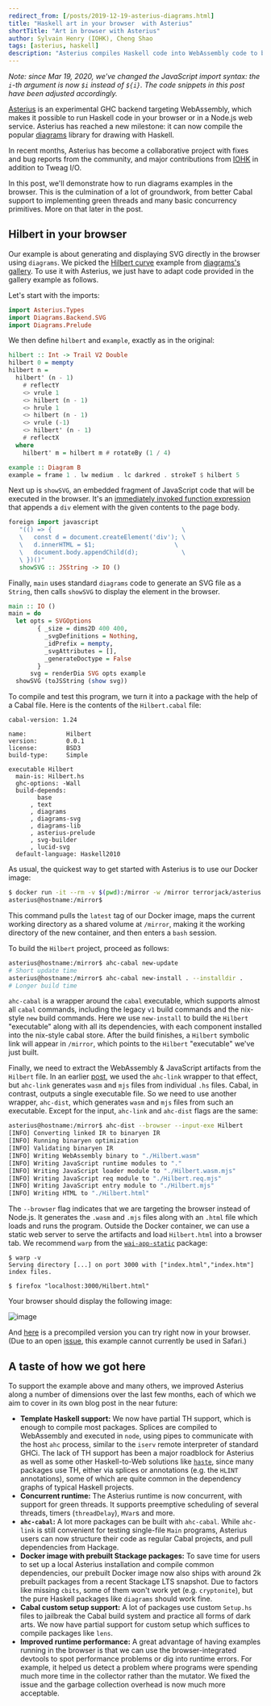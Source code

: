```yaml
---
redirect_from: [/posts/2019-12-19-asterius-diagrams.html]
title: "Haskell art in your browser  with Asterius"
shortTitle: "Art in browser with Asterius"
author: Sylvain Henry (IOHK), Cheng Shao
tags: [asterius, haskell]
description: "Asterius compiles Haskell code into WebAssembly code to be executed in a browser or in Node.js. It has reached a new milestone by being able to compile the diagrams library and its dependencies."
---
```


_Note: since Mar 19, 2020, we've changed the JavaScript import syntax: the
`i`-th argument is now `$i` instead of `${i}`. The code snippets in this post
have been adjusted accordingly._

[Asterius][asterius] is an experimental GHC backend targeting WebAssembly, which
makes it possible to run Haskell code in your browser or in a Node.js web
service. Asterius has reached a new milestone: it can now compile the popular
[diagrams][diagrams] library for drawing with Haskell.

In recent months, Asterius has become a collaborative project with fixes and bug
reports from the community, and major contributions from [IOHK][iohk] in
addition to Tweag I/O.

In this post, we'll demonstrate how to run diagrams examples in the
browser. This is the culmination of a lot of groundwork, from better
Cabal support to implementing green threads and many basic concurrency
primitives. More on that later in the post.

## Hilbert in your browser

Our example is about generating and displaying SVG directly in the browser using
`diagrams`. We picked the [Hilbert curve][hilbert] example from
[diagrams's gallery][gallery]. To use it with Asterius, we just have to adapt code provided
in the gallery example as follows.

Let's start with the imports:

```haskell
import Asterius.Types
import Diagrams.Backend.SVG
import Diagrams.Prelude
```

We then define `hilbert` and `example`, exactly as in the original:

```haskell
hilbert :: Int -> Trail V2 Double
hilbert 0 = mempty
hilbert n =
  hilbert' (n - 1)
    # reflectY
    <> vrule 1
    <> hilbert (n - 1)
    <> hrule 1
    <> hilbert (n - 1)
    <> vrule (-1)
    <> hilbert' (n - 1)
    # reflectX
  where
    hilbert' m = hilbert m # rotateBy (1 / 4)

example :: Diagram B
example = frame 1 . lw medium . lc darkred . strokeT $ hilbert 5
```

Next up is `showSVG`, an embedded fragment of JavaScript code that will be
executed in the browser. It's an [immediately invoked function expression](https://en.wikipedia.org/wiki/Immediately_invoked_function_expression)
that appends a `div` element with the given contents to the page body.

```haskell
foreign import javascript
   "(() => {                                    \
   \   const d = document.createElement('div'); \
   \   d.innerHTML = $1;                      \
   \   document.body.appendChild(d);            \
   \ })()"
   showSVG :: JSString -> IO ()
```

Finally, `main` uses standard `diagrams` code to generate an SVG file as a
`String`, then calls `showSVG` to display the element in the browser.

```haskell
main :: IO ()
main = do
  let opts = SVGOptions
        { _size = dims2D 400 400,
          _svgDefinitions = Nothing,
          _idPrefix = mempty,
          _svgAttributes = [],
          _generateDoctype = False
        }
      svg = renderDia SVG opts example
  showSVG (toJSString (show svg))
```

To compile and test this program, we turn it into a package with the help of a
Cabal file. Here is the contents of the `Hilbert.cabal` file:

```
cabal-version: 1.24

name:           Hilbert
version:        0.0.1
license:        BSD3
build-type:     Simple

executable Hilbert
  main-is: Hilbert.hs
  ghc-options: -Wall
  build-depends:
        base
      , text
      , diagrams
      , diagrams-svg
      , diagrams-lib
      , asterius-prelude
      , svg-builder
      , lucid-svg
  default-language: Haskell2010
```

As usual, the quickest way to get started with Asterius is to use our Docker
image:

```bash
$ docker run -it --rm -v $(pwd):/mirror -w /mirror terrorjack/asterius
asterius@hostname:/mirror$
```

This command pulls the `latest` tag of our Docker image, maps the current
working directory as a shared volume at `/mirror`, making it the working
directory of the new container, and then enters a `bash` session.

To build the `Hilbert` project, proceed as follows:

```bash
asterius@hostname:/mirror$ ahc-cabal new-update
# Short update time
asterius@hostname:/mirror$ ahc-cabal new-install . --installdir .
# Longer build time
```

`ahc-cabal` is a wrapper around the `cabal` executable, which supports almost
all `cabal` commands, including the legacy `v1` build commands and the nix-style
`new` build commands. Here we use `new-install` to build the `Hilbert`
"executable" along with all its dependencies, with each component installed into
the nix-style cabal store. After the build finishes, a `Hilbert` symbolic link
will appear in `/mirror`, which points to the `Hilbert` "executable" we've just
built.

Finally, we need to extract the WebAssembly & JavaScript artifacts
from the `Hilbert` file. In an earlier [post][todomvc], we used the
`ahc-link` wrapper to that effect, but `ahc-link` generates `wasm` and
`mjs` files from individual `.hs` files. Cabal, in contrast, outputs a
single executable file. So we need to use another wrapper, `ahc-dist`,
which generates `wasm` and `mjs` files from such an executable. Except
for the input, `ahc-link` and `ahc-dist` flags are the same:

```bash
asterius@hostname:/mirror$ ahc-dist --browser --input-exe Hilbert
[INFO] Converting linked IR to binaryen IR
[INFO] Running binaryen optimization
[INFO] Validating binaryen IR
[INFO] Writing WebAssembly binary to "./Hilbert.wasm"
[INFO] Writing JavaScript runtime modules to "."
[INFO] Writing JavaScript loader module to "./Hilbert.wasm.mjs"
[INFO] Writing JavaScript req module to "./Hilbert.req.mjs"
[INFO] Writing JavaScript entry module to "./Hilbert.mjs"
[INFO] Writing HTML to "./Hilbert.html"
```

The `--browser` flag indicates that we are targeting the browser
instead of Node.js. It generates the `.wasm` and `.mjs` files along with
an `.html` file which loads and runs the program. Outside the Docker
container, we can use a static web server to serve the artifacts and
load `Hilbert.html` into a browser tab. We recommend `warp` from
the [`wai-app-static`][wai-app-static] package:

```
$ warp -v
Serving directory [...] on port 3000 with ["index.html","index.htm"] index files.

$ firefox "localhost:3000/Hilbert.html"
```

Your browser should display the following image:

![image](./asterius-diagrams-Hilbert.png)

And [here][wasm-hilbert] is a precompiled version you can try right now in your
browser. (Due to an open [issue][safari-issue], this example cannot currently be
used in Safari.)

## A taste of how we got here

To support the example above and many others, we improved Asterius along a
number of dimensions over the last few months, each of which we aim to cover in
its own blog post in the near future:

- **Template Haskell support:** We now have partial TH support, which is enough
  to compile most packages. Splices are compiled to WebAssembly and executed in
  `node`, using pipes to communicate with the host `ahc` process, similar to the
  `iserv` remote interpreter of standard GHCi. The lack of TH support has been a
  major roadblock for Asterius as well as some other Haskell-to-Web solutions
  like [`haste`][haste], since many packages use TH, either via splices or
  annotations (e.g. the `HLINT` annotations), some of which are quite common in
  the dependency graphs of typical Haskell projects.
- **Concurrent runtime:** The Asterius runtime is now
  concurrent, with support for green threads. It supports
  preemptive scheduling of several threads, timers (`threadDelay`),
  `MVar`s and more.
- **`ahc-cabal`:** A lot more packages can be built with `ahc-cabal`. While
  `ahc-link` is still convenient for testing single-file `Main` programs,
  Asterius users can now structure their code as regular Cabal projects, and
  pull dependencies from Hackage.
- **Docker image with prebuilt Stackage packages:** To save time for users to set up
  a local Asterius installation and compile common dependencies, our prebuilt
  Docker image now also ships with around 2k prebuilt packages from a recent Stackage
  LTS snapshot. Due to factors like missing `cbits`, some of them won't work yet
  (e.g. `cryptonite`), but the pure Haskell packages like `diagrams` should work
  fine.
- **Cabal custom setup support:** A lot of packages use custom `Setup.hs` files to
  jailbreak the Cabal build system and practice all forms of dark arts. We now
  have partial support for custom setup which suffices to compile packages like
  `lens`.
- **Improved runtime performance:** A great advantage of having examples running
  in the browser is that we can use the browser-integrated devtools to spot
  performance problems or dig into runtime errors. For example, it helped us
  detect a problem where programs were spending much more time in the collector
  rather than the mutator. We fixed the issue and the garbage collection
  overhead is now much more acceptable.

[asterius]: https://github.com/tweag/asterius
[diagrams]: https://diagrams.github.io
[iohk]: https://iohk.io
[gallery]: https://diagrams.github.io/gallery
[hilbert]: https://diagrams.github.io/gallery/Hilbert.html
[todomvc]: https://www.tweag.io/posts/2018-12-20-asterius-todomvc.html
[wai-app-static]: https://github.com/yesodweb/wai/tree/master/wai-app-static
[wasm-hilbert]: https://asterius.netlify.app/demo/diagrams/hilbert.html
[safari-issue]: https://github.com/tweag/asterius/issues/401
[haste]: https://haste-lang.org
